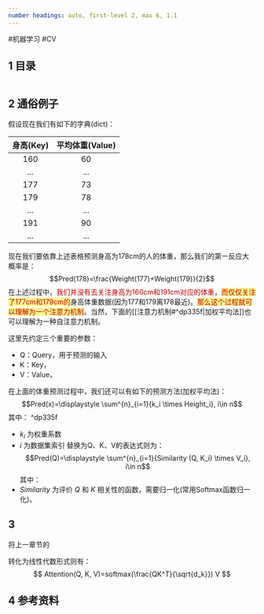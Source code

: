 ```yaml
---
number headings: auto, first-level 2, max 6, 1.1
---
```

#机器学习 #CV 

## 1 目录

```toc
```

## 2 通俗例子

假设现在我们有如下的字典(dict)：

| 身高(Key) | 平均体重(Value) |
| :-----: | :---------: |
|   160   |     60      |
|   ...   |     ...     |
|   177   |     73      |
|   179   |     78      |
|   ...   |     ...     |
|   191   |     90      |
|   ...   |     ...     |

现在我们要依靠上述表格预测身高为178cm的人的体重，那么我们的第一反应大概率是：
$$Pred(178)=\frac{Weight(177)+Weight(179)}{2}$$
在上述过程中，<font color="#c00000">我们并没有去关注身高为160cm和191cm对应的体重</font>，<span style="background:#fff88f"><font color="#c00000">而仅仅关注了177cm和179cm的</font></span>身高体重数据(因为177和179离178最近)。<span style="background:#fff88f"><font color="#c00000">那么这个过程就可以理解为一个注意力机制</font></span>。当然，下面的[[注意力机制#^dp335f|加权平均法]]也可以理解为一种自注意力机制。

这里先约定三个重要的参数：
- Q：Query，用于预测的输入
- K：Key，
- V：Value，

在上面的体重预测过程中，我们还可以有如下的预测方法(加权平均法)：
$$Pred(x)=\displaystyle \sum^{n}_{i=1}{k_i \times Height_i}, i\in n$$
其中： ^dp335f
- $k_i$ 为权重系数
- $i$ 为数据集索引
替换为Q、K、V的表达式则为：
$$Pred(Q)=\displaystyle \sum^{n}_{i=1}{Similarity (Q, K_i) \times V_i}, i\in n$$
其中：
- $Similarity$ 为评价 $Q$ 和 $K$ 相关性的函数，需要归一化(常用Softmax函数归一化)。

## 3 

将上一章节的


转化为线性代数形式则有：
$$
Attention(Q, K, V)=softmax(\frac{QK^T}{\sqrt{d_k}}) V
$$





## 4 参考资料


